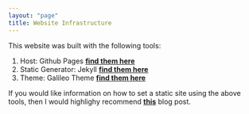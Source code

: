 ```yaml
---
layout: "page"
title: Website Infrastructure
---
```


This website was built with the following tools:

1. Host: Github Pages **[find them here](https://pages.github.com/)**
2. Static Generator: Jekyll **[find them here](https://jekyllrb.com)**
3. Theme: Galileo Theme **[find them here](https://github.com/rowanoulton/galileo-theme)**


If you would like information on how to set a static site using the above tools, then I would highlighy recommend **[this](https://medium.com/20percentwork/creating-your-blog-for-free-using-jekyll-github-pages-dba37272730a)** blog post.


